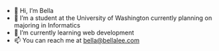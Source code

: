 - 👋 Hi, I’m Bella
- 👀 I’m a student at the University of Washington currently planning on majoring in Informatics
- 🌱 I’m currently learning web development
- 📫 You can reach me at bella@bellalee.com

<!---
peachyxin/peachyxin is a ✨ special ✨ repository because its `README.md` (this file) appears on your GitHub profile.
You can click the Preview link to take a look at your changes.
--->
